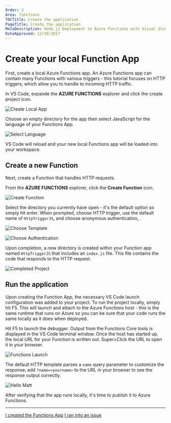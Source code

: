 ```yaml
---
Order: 2
Area: functions
TOCTitle: Create the application
PageTitle: Create the application
MetaDescription: Node.js Deployment to Azure Functions with Visual Studio Code
DateApproved: 12/18/2017
---
```


# Create your local Function App

First, create a local Azure Functions app. An Azure Functions app can contain many Functions with various triggers - this tutorial focuses on HTTP triggers, which allow you to handle to incoming HTTP traffic.

In VS Code, expande the **AZURE FUNCTIONS** explorer and click the create project icon.

![Create Local App](images/functions-extension/create-function-app-project.png)

Choose an empty directory for the app then select JavaScript for the language of your Functions App.

![Select Language](images/functions-extension/create-function-app-project-language.png)

VS Code will reload and your new local Functions app will be loaded into your workspace.

## Create a new Function

Next, create a Function that handles HTTP requests.

From the **AZURE FUNCTIONS** explorer, click the **Create Function** icon.

![Create Function](images/functions-extension/create-function.png)

Select the directory you currently have open - it's the default option so simply hit enter. When prompted, choose HTTP trigger, use the default name of `HttpTriggerJS`, and choose anonymous authentication, .

![Choose Template](images/functions-extension/create-function-choose-template.png)

![Choose Authentication](images/functions-extension/create-function-anonymous-auth.png)

Upon completion, a new directory is created within your Function app named `HttpTriggerJS` that includes an `index.js` file. This file contains the code that responds to the HTTP request.

![Completed Project](images/functions-extension/functions-vscode-intro.png)

## Run the application

Upon creating the Function App, the necessary VS Code launch configuration was added to your project. To run the project locally, simply hit F5. This will launch and attach to the Azure Functions host - this is the same runtime that runs on Azure so you can be sure that your code runs the same locally as it does when deployed.

Hit F5 to launch the debugger. Output from the Functions Core tools is displayed in the VS Code terminal window. Once the host has started up, the local URL for your Function is written out. Super+Click the URL to open it in your browser.

![Functions Launch](images/functions-extension/functions-vscode-f5.png)

The default HTTP template parses a `name` query parameter to customize the response, add `?name=<yourname>` to the URL in your browser to see the response output correctly.

![Hello Matt](images/functions-extension/functions-test-local-browser.png)

After verifying that the app runs locally, it's time to publish it to Azure Functions.

----

<a class="tutorial-next-btn" href="/tutorials/functions-extension/deploy-app">I created the Functions App</a> <a class="tutorial-feedback-btn" onclick="reportIssue('node-deployment-azurefunctions', 'create-app')" href="javascript:void(0)">I ran into an issue</a>
